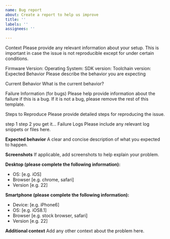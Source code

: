 ```yaml
---
name: Bug report
about: Create a report to help us improve
title: ''
labels: ''
assignees: ''

---
```


Context
Please provide any relevant information about your setup. This is important in case the issue is not reproducible except for under certain conditions.

Firmware Version:
Operating System:
SDK version:
Toolchain version:
Expected Behavior
Please describe the behavior you are expecting

Current Behavior
What is the current behavior?

Failure Information (for bugs)
Please help provide information about the failure if this is a bug. If it is not a bug, please remove the rest of this template.

Steps to Reproduce
Please provide detailed steps for reproducing the issue.

step 1
step 2
you get it...
Failure Logs
Please include any relevant log snippets or files here.

**Expected behavior**
A clear and concise description of what you expected to happen.

**Screenshots**
If applicable, add screenshots to help explain your problem.

**Desktop (please complete the following information):**
 - OS: [e.g. iOS]
 - Browser [e.g. chrome, safari]
 - Version [e.g. 22]

**Smartphone (please complete the following information):**
 - Device: [e.g. iPhone6]
 - OS: [e.g. iOS8.1]
 - Browser [e.g. stock browser, safari]
 - Version [e.g. 22]

**Additional context**
Add any other context about the problem here.
